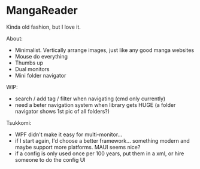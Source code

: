 # MangaReader
Kinda old fashion, but I love it.

About:
 - Minimalist. Vertically arrange images, just like any good manga websites
 - Mouse do everything
 - Thumbs up
 - Dual monitors
 - Mini folder navigator

WIP:
 - search / add tag / filter when navigating (cmd only currently)
 - need a beter navigation system when library gets HUGE (a folder navigator shows 1st pic of all folders?)

Tsukkomi:
 - WPF didn't make it easy for multi-monitor...
 - if I start again, I'd choose a better framework... something modern and maybe support more platforms. MAUI seems nice?
 - if a config is only used once per 100 years, put them in a xml, or hire someone to do the config UI



